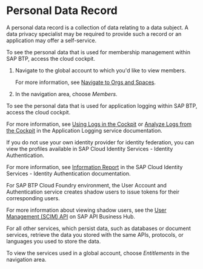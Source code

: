 <!-- loio817f6ac090184c0db64b43243bed40f9 -->

# Personal Data Record

A personal data record is a collection of data relating to a data subject. A data privacy specialist may be required to provide such a record or an application may offer a self-service.





To see the personal data that is used for membership management within SAP BTP, access the cloud cockpit.

1.  Navigate to the global account to which you'd like to view members.

    For more information, see [Navigate to Orgs and Spaces](../50-administration-and-ops/Navigate_to_Orgs_and_Spaces_5bf8735.md).

2.  In the navigation area, choose *Members*.

To see the personal data that is used for application logging within SAP BTP, access the cloud cockpit.

For more information, see [Using Logs in the Cockpit](https://help.sap.com/viewer/ee8e8a203e024bbb8c8c2d03fce527dc/Cloud/en-US/2555df65182c4b09a25e56fa3b57b0a8.html) or [Analyze Logs from the Cockpit](https://help.sap.com/viewer/ee8e8a203e024bbb8c8c2d03fce527dc/Cloud/en-US/c29e641662aa46429e0d15bccfb998e7.html) in the Application Logging service documentation.

If you do not use your own identity provider for identity federation, you can view the profiles available in SAP Cloud Identity Services - Identity Authentication.

For more information, see [Information Report](https://help.sap.com/viewer/6d6d63354d1242d185ab4830fc04feb1/Cloud/en-US/cb2c243f62b243edae7272bc23bacc70.html) in the SAP Cloud Identity Services - Identity Authentication documentation.

For SAP BTP Cloud Foundry environment, the User Account and Authentication service creates shadow users to issue tokens for their corresponding users.

For more information about viewing shadow users, see the [User Management \(SCIM\) API](https://api.sap.com/package/authtrustmgmnt) on SAP API Business Hub.

For all other services, which persist data, such as databases or document services, retrieve the data you stored with the same APIs, protocols, or languages you used to store the data.

To view the services used in a global account, choose *Entitlements* in the navigation area.

